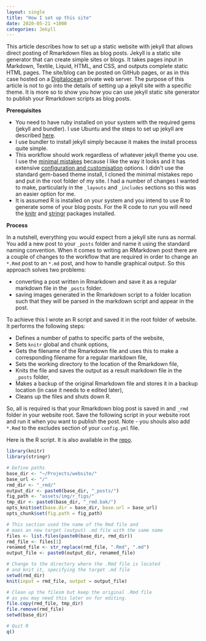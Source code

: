 ```yaml
---
layout: single
title: "How I set up this site"
date: 2020-05-21 +1000
categories: Jekyll
---
```


This article describes how to set up a static website with jekyll that allows direct posting of Rmarkdown files as blog posts. Jekyll is a static site generator that can create simple sites or blogs. It takes pages input in Markdown, Textile, Liquid, HTML, and CSS, and outputs complete static HTML pages. The site/blog can be posted on  GitHub pages, or as in this case hosted on a [Digitalocean](https://digitalocean.com) private web server. 
The purpose of this article is not to go into the details of setting up a jekyll site with a specific theme. It is  more so to show you how you can use jekyll static site generator to publish your Rmarkdown scripts as blog posts.

**Prerequisites**

- You need to have ruby installed on your system with the required gems (jekyll and bundler). I use Ubuntu and the steps to set up jekyll are described [here](https://jekyllrb.com/docs/installation/ubuntu/).
- I use bundler to install jekyll simply because it makes the install process quite simple.
- This workflow should work regardless of whatever jekyll theme you use. I use  the [minimal mistakes](https://mmistakes.github.io/minimal-mistakes/) because I like the way it looks and it has extensive [configuration and customisation](https://mmistakes.github.io/minimal-mistakes/docs/configuration/) options. I didn’t use the standard gem-based theme install, I cloned the minimal mistakes repo and put in the root folder of my site. I had a number of changes I wanted to make, particularly in the `_layouts` and `_includes` sections so this was an easier option for me.
- It is assumed R is installed on your system and you intend to use R to generate some of your blog posts. For the R code to run you will need the [knitr](https://yihui.org/knitr/) and [stringr](https://stringr.tidyverse.org/) packages installed.




**Process**

In a nutshell, everything you would expect from a jekyll site runs as normal. You add a new post to your `_posts` folder and name it using the standard naming convention. When it comes to writing an RMarkdown post there are a couple of changes to the workflow  that are required in order to change an `*.Rmd` post to an `*.md` post, and how to handle graphical output. So this approach solves two problems:

- converting a post written in Rmarkdown and save it as a regular markdown file in the `_posts` folder.
- saving images generated in the Rmarkdown script to a folder location such that they will be parsed in the markdown script and appear in the post.

To achieve this I wrote an R script and saved it in the root folder of website. It performs the following steps:

- Defines a number of paths to specific parts of the website,
- Sets `knitr` global and chunk options,
- Gets the filename of the Rmarkdown file and uses this to make a corresponding filename for a regular markdown file,
- Sets the working directory to the location of the Rmarkdown file,
- Knits the file and saves the output as a result markdown file in the `_posts` folder,
- Makes a backup of the original Rmarkdown file and stores it in a backup location (in case it needs to e edited later),
- Cleans up the files and shuts down R.

So, all is required is that your Rmarkdown blog post is saved in and `_rmd` folder in your website root. Save the following script in your website root and run it when you want to publish the post. Note - you shouls also add `*.Rmd` to the excludes section of your `config.yml` file.

Here is the R script. It is also available in the [repo](https://github.com/johnmarquess/website).

``` r
library(knitr)
library(stringr)

# Define paths
base_dir <- "~/Projects/website/"
base_url <- "/"
rmd_dir <- "_rmd/"
output_dir <- paste0(base_dir, "_posts/")
fig_path <- "assets/img/r_figs/"
tmp_dir <- paste0(base_dir, "_rmd.bak/")
opts_knit$set(base.dir = base_dir, base.url = base_url)
opts_chunk$set(fig.path = fig_path)

# This section used the name of the Rmd file and
# maes an new target (output) .md file with the same name
files <- list.files(paste0(base_dir, rmd_dir))
rmd_file <- files[1]
renamed_file <- str_replace(rmd_file, ".Rmd", ".md")
output_file <- paste0(output_dir, renamed_file)

# Change to the directory where the .Rmd file is located
# and knit it, specifying the target .md file
setwd(rmd_dir)
knit(input = rmd_file, output = output_file)

# Clean up the filesm but keep the original .Rmd file
# as you may need this later on for editing.
file.copy(rmd_file, tmp_dir)
file.remove(rmd_file)
setwd(base_dir)

# Quit R
q()

```
